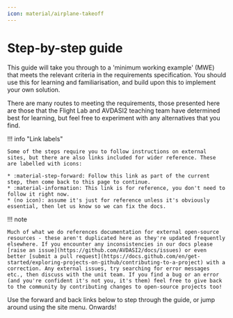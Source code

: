 ```yaml
---
icon: material/airplane-takeoff
---
```


# Step-by-step guide

This guide will take you through to a 'minimum working example' (MWE) that meets the relevant criteria in the requirements specification. You should use this for learning and familiarisation, and build upon this to implement your own solution.

There are many routes to meeting the requirements, those presented here are those that the Flight Lab and AVDASI2 teaching team have determined best for learning, but feel free to experiment with any alternatives that you find.

!!! info "Link labels"

    Some of the steps require you to follow instructions on external sites, but there are also links included for wider reference. These are labelled with icons:

    * :material-step-forward: Follow this link as part of the current step, then come back to this page to continue.
    * :material-information: This link is for reference, you don't need to follow it right now.
    * (no icon): assume it's just for reference unless it's obviously essential, then let us know so we can fix the docs.


!!! note

    Much of what we do references documentation for external open-source resources - these aren't duplicated here as they're updated frequently elsewhere. If you encounter any inconsistencies in our docs please [raise an issue](https://github.com/AVDASI2/docs/issues) or even better [submit a pull request](https://docs.github.com/en/get-started/exploring-projects-on-github/contributing-to-a-project) with a correction. Any external issues, try searching for error messages etc., then discuss with the unit team. If you find a bug or an error (and you're confident it's not you, it's them) feel free to give back to the community by contributing changes to open-source projects too!

Use the forward and back links below to step through the guide, or jump around using the site menu. Onwards!